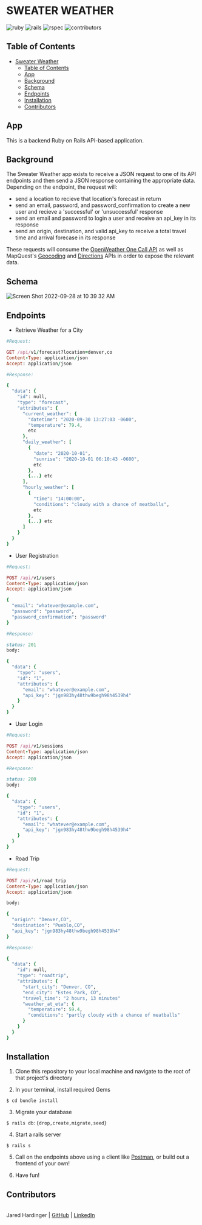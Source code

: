 # SWEATER WEATHER

![ruby](https://img.shields.io/badge/Ruby-2.7.4-red)
![rails](https://img.shields.io/badge/Rails-6.1.7-red)
![rspec](https://img.shields.io/badge/RSpec-3.11.0-green)
![contributors](https://img.shields.io/badge/Contributors-1-yellow)

## Table of Contents
- [Sweater Weather](#wetectives-back-end-repo)
  - [Table of Contents](#table-of-contents)
  - [App](#app)
  - [Background](#background)
  - [Schema](#schema)
  - [Endpoints](#endpoints)
  - [Installation](#installation)
  - [Contributors](#contributors)

## App

This is a backend Ruby on Rails API-based application. 

## Background

The Sweater Weather app exists to receive a JSON request to one of its API endpoints and then send a JSON response containing the appropriate data. Depending on the endpoint, the request will:
- send a location to recieve that location's forecast in return
- send an email, password, and password_confirmation to create a new user and recieve a 'successful' or 'unsuccessful' response
- send an email and password to login a user and receive an api_key in its response
- send an origin, destination, and valid api_key to receive a total travel time and arrival forecase in its response

These requests will consume the [OpenWeather One Call API](https://openweathermap.org/api/one-call-api) as well as MapQuest's [Geocoding](https://developer.mapquest.com/documentation/geocoding-api/) and [Directions](https://developer.mapquest.com/documentation/directions-api/) APIs in order to expose the relevant data.

## Schema

![Screen Shot 2022-09-28 at 10 39 32 AM](https://user-images.githubusercontent.com/80866068/192809045-b527c151-153c-437e-b812-fa23b0e170de.png)



## Endpoints

- Retrieve Weather for a City
```ruby
#Request:

GET /api/v1/forecast?location=denver,co
Content-Type: application/json
Accept: application/json

#Response:

{
  "data": {
    "id": null,
    "type": "forecast",
    "attributes": {
      "current_weather": {
        "datetime": "2020-09-30 13:27:03 -0600",
        "temperature": 79.4,
        etc
      },
      "daily_weather": [
        {
          "date": "2020-10-01",
          "sunrise": "2020-10-01 06:10:43 -0600",
          etc
        },
        {...} etc
      ],
      "hourly_weather": [
        {
          "time": "14:00:00",
          "conditions": "cloudy with a chance of meatballs",
          etc
        },
        {...} etc
      ]
    }
  }
}
```

- User Registration
```ruby
#Request:

POST /api/v1/users
Content-Type: application/json
Accept: application/json

{
  "email": "whatever@example.com",
  "password": "password",
  "password_confirmation": "password"
}

#Response:

status: 201
body:

{
  "data": {
    "type": "users",
    "id": "1",
    "attributes": {
      "email": "whatever@example.com",
      "api_key": "jgn983hy48thw9begh98h4539h4"
    }
  }
}
```

- User Login
```ruby
#Request:

POST /api/v1/sessions
Content-Type: application/json
Accept: application/json

#Response:

status: 200
body:

{
  "data": {
    "type": "users",
    "id": "1",
    "attributes": {
      "email": "whatever@example.com",
      "api_key": "jgn983hy48thw9begh98h4539h4"
    }
  }
}
```

- Road Trip
```ruby
#Request:

POST /api/v1/road_trip
Content-Type: application/json
Accept: application/json

body:

{
  "origin": "Denver,CO",
  "destination": "Pueblo,CO",
  "api_key": "jgn983hy48thw9begh98h4539h4"
}

#Response:

{
  "data": {
    "id": null,
    "type": "roadtrip",
    "attributes": {
      "start_city": "Denver, CO",
      "end_city": "Estes Park, CO",
      "travel_time": "2 hours, 13 minutes"
      "weather_at_eta": {
        "temperature": 59.4,
        "conditions": "partly cloudy with a chance of meatballs"
      }
    }
  }
}
```
## Installation

1. Clone this repository to your local machine and navigate to the root of that project's directory


2. In your terminal, install required Gems
```shell
$ cd bundle install
```

3. Migrate your database
```shell
$ rails db:{drop,create,migrate,seed}
```

4. Start a rails server
```shell
$ rails s
```

5. Call on the endpoints above using a client like [Postman](https://www.postman.com/), or build out a frontend of your own!

6. Have fun!

## Contributors
|  | |
| --- | --- |

Jared Hardinger | [GitHub](https://github.com/jaredhardinger) &#124; [LinkedIn](https://www.linkedin.com/in/hardinger/) 
